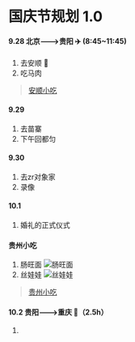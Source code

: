 # 国庆节规划 1.0

#### 9.28 北京--->贵阳 :airplane: (8:45~11:45)
1. 去安顺 :bus:
2. 吃马肉
> [安顺小吃](https://zhuanlan.zhihu.com/p/38141262)
#### 9.29
1. 去苗寨
2. 下午回都匀
#### 9.30
1. 去zr对象家
2. 录像

#### 10.1
1. 婚礼的正式仪式

#### 贵州小吃
1. 肠旺面
![肠旺面](https://pic3.zhimg.com/80/aa4c220b181969139b37b19bde0498d2_1440w.jpg)
2. 丝娃娃
![丝娃娃](https://pic2.zhimg.com/80/671f70af3e1144fc1e806b7a9ea6474f_1440w.jpg)

> [贵州小吃](https://www.zhihu.com/question/35514849)


#### 10.2 贵阳--->重庆 :train:（2.5h）
1. 

